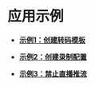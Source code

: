 # 应用示例<a name="live_03_0004"></a>

-   **[示例1：创建转码模板](示例1-创建转码模板.md)**  

-   **[示例2：创建录制配置](示例2-创建录制配置.md)**  

-   **[示例3：禁止直播推流](示例3-禁止直播推流.md)**  


